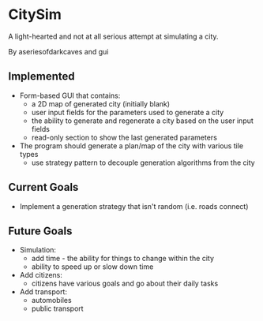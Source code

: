 # CitySim
A light-hearted and not at all serious attempt at simulating a city.

By aseriesofdarkcaves and gui

## Implemented
- Form-based GUI that contains:
   - a 2D map of generated city (initially blank)
   - user input fields for the parameters used to generate a city
   - the ability to generate and regenerate a city based on the user input fields
   - read-only section to show the last generated parameters
- The program should generate a plan/map of the city with various tile types
   - use strategy pattern to decouple generation algorithms from the city

## Current Goals
- Implement a generation strategy that isn't random (i.e. roads connect)

## Future Goals
- Simulation:
   - add time - the ability for things to change within the city
   - ability to speed up or slow down time
- Add citizens:
   - citizens have various goals and go about their daily tasks
- Add transport:
   - automobiles
   - public transport
